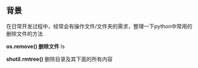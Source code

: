## 背景
在日常开发过程中，经常会有操作文件/文件夹的需求，整理一下python中常用的删除文件的方法

**os.remove() 删除文件**
ls

**shutil.rmtree()**
删除目录及其下面的所有内容



